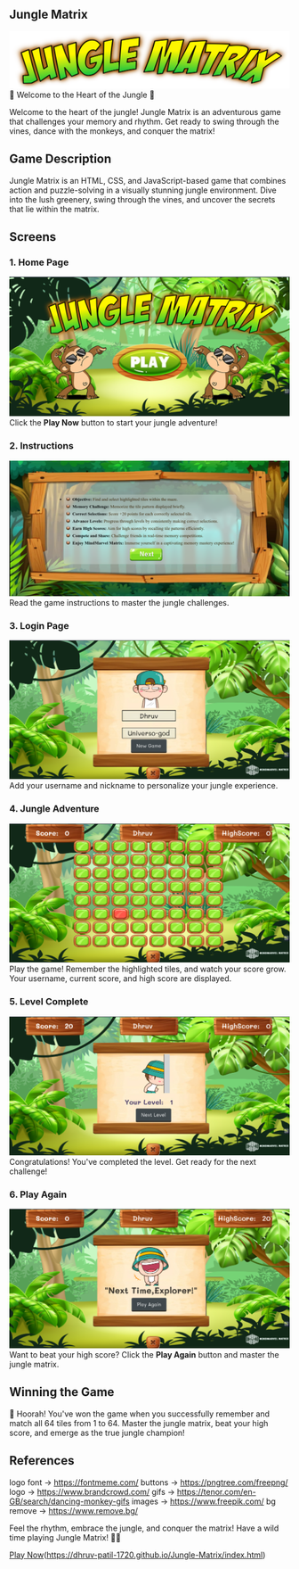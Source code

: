 ## Jungle Matrix
![alt text](https://github.com/Dhruv-Patil-1720/Jungle-Matrix/blob/main/assets/Jungle%20Matrix.png)
🌿 Welcome to the Heart of the Jungle 🌿

Welcome to the heart of the jungle! Jungle Matrix is an adventurous game that challenges your memory and rhythm. Get ready to swing through the vines, dance with the monkeys, and conquer the matrix!


## Game Description

Jungle Matrix is an HTML, CSS, and JavaScript-based game that combines action and puzzle-solving in a visually stunning jungle environment. Dive into the lush greenery, swing through the vines, and uncover the secrets that lie within the matrix.

## Screens

### 1. Home Page
![Home Page](https://github.com/Dhruv-Patil-1720/Jungle-Matrix/blob/main/assets/homepage.png)
Click the **Play Now** button to start your jungle adventure!

### 2. Instructions
![Instructions](https://github.com/Dhruv-Patil-1720/Jungle-Matrix/blob/main/assets/instructions.png)
Read the game instructions to master the jungle challenges.

### 3. Login Page
![Login Page](https://github.com/Dhruv-Patil-1720/Jungle-Matrix/blob/main/assets/login.png)
Add your username and nickname to personalize your jungle experience.

### 4. Jungle Adventure
![Jungle Adventure](https://github.com/Dhruv-Patil-1720/Jungle-Matrix/blob/main/assets/gamepage.png)
Play the game! Remember the highlighted tiles, and watch your score grow. Your username, current score, and high score are displayed.

### 5. Level Complete
![Level Complete](https://github.com/Dhruv-Patil-1720/Jungle-Matrix/blob/main/assets/next-level.png)
Congratulations! You've completed the level. Get ready for the next challenge!

### 6. Play Again
![Play Again](https://github.com/Dhruv-Patil-1720/Jungle-Matrix/blob/main/assets/play-again.png)
Want to beat your high score? Click the **Play Again** button and master the jungle matrix.

## Winning the Game
🎉 Hoorah! You've won the game when you successfully remember and match all 64 tiles from 1 to 64. Master the jungle matrix, beat your high score, and emerge as the true jungle champion!

## References
logo font -> https://fontmeme.com/
buttons -> https://pngtree.com/freepng/
logo -> https://www.brandcrowd.com/
gifs -> https://tenor.com/en-GB/search/dancing-monkey-gifs
images -> https://www.freepik.com/
bg remove -> https://www.remove.bg/

Feel the rhythm, embrace the jungle, and conquer the matrix! Have a wild time playing Jungle Matrix! 🌴🐒

[Play Now](#)(https://dhruv-patil-1720.github.io/Jungle-Matrix/index.html)

